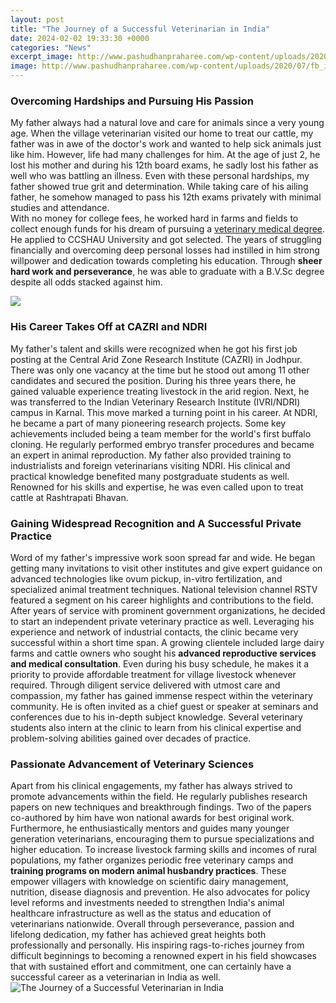 ```yaml
---
layout: post
title: "The Journey of a Successful Veterinarian in India"
date: 2024-02-02 19:33:30 +0000
categories: "News"
excerpt_image: http://www.pashudhanpraharee.com/wp-content/uploads/2020/07/fb_img_15952145256596234362066192629496.jpg
image: http://www.pashudhanpraharee.com/wp-content/uploads/2020/07/fb_img_15952145256596234362066192629496.jpg
---
```


### Overcoming Hardships and Pursuing His Passion 
My father always had a natural love and care for animals since a very young age. When the village veterinarian visited our home to treat our cattle, my father was in awe of the doctor's work and wanted to help sick animals just like him. However, life had many challenges for him. At the age of just 2, he lost his mother and during his 12th board exams, he sadly lost his father as well who was battling an illness. Even with these personal hardships, my father showed true grit and determination. While taking care of his ailing father, he somehow managed to pass his 12th exams privately with minimal studies and attendance.  
With no money for college fees, he worked hard in farms and fields to collect enough funds for his dream of pursuing a [veterinary medical degree](https://yt.io.vn/collection/abernethy). He applied to CCSHAU University and got selected. The years of struggling financially and overcoming deep personal losses had instilled in him strong willpower and dedication towards completing his education. Through **sheer hard work and perseverance**, he was able to graduate with a B.V.Sc degree despite all odds stacked against him.

![](https://notionpress.com/coveruploads/5cc133b432b2f-4610613891.png)
### His Career Takes Off at CAZRI and NDRI 
My father's talent and skills were recognized when he got his first job posting at the Central Arid Zone Research Institute (CAZRI) in Jodhpur. There was only one vacancy at the time but he stood out among 11 other candidates and secured the position. During his three years there, he gained valuable experience treating livestock in the arid region. Next, he was transferred to the Indian Veterinary Research Institute (IVRI/NDRI) campus in Karnal. This move marked a turning point in his career. 
At NDRI, he became a part of many pioneering research projects. Some key achievements included being a team member for the world's first buffalo cloning. He regularly performed embryo transfer procedures and became an expert in animal reproduction. My father also provided training to industrialists and foreign veterinarians visiting NDRI. His clinical and practical knowledge benefited many postgraduate students as well. Renowned for his skills and expertise, he was even called upon to treat cattle at Rashtrapati Bhavan.
### Gaining Widespread Recognition and A Successful Private Practice
Word of my father's impressive work soon spread far and wide. He began getting many invitations to visit other institutes and give expert guidance on advanced technologies like ovum pickup, in-vitro fertilization, and specialized animal treatment techniques. National television channel RSTV featured a segment on his career highlights and contributions to the field. 
After years of service with prominent government organizations, he decided to start an independent private veterinary practice as well. Leveraging his experience and network of industrial contacts, the clinic became very successful within a short time span. A growing clientele included large dairy farms and cattle owners who sought his **advanced reproductive services and medical consultation**. Even during his busy schedule, he makes it a priority to provide affordable treatment for village livestock whenever required. 
Through diligent service delivered with utmost care and compassion, my father has gained immense respect within the veterinary community. He is often invited as a chief guest or speaker at seminars and conferences due to his in-depth subject knowledge. Several veterinary students also intern at the clinic to learn from his clinical expertise and problem-solving abilities gained over decades of practice.
### Passionate Advancement of Veterinary Sciences 
Apart from his clinical engagements, my father has always strived to promote advancements within the field. He regularly publishes research papers on new techniques and breakthrough findings. Two of the papers co-authored by him have won national awards for best original work. Furthermore, he enthusiastically mentors and guides many younger generation veterinarians, encouraging them to pursue specializations and higher education.
To increase livestock farming skills and incomes of rural populations, my father organizes periodic free veterinary camps and **training programs on modern animal husbandry practices**. These empower villagers with knowledge on scientific dairy management, nutrition, disease diagnosis and prevention. He also advocates for policy level reforms and investments needed to strengthen India's animal healthcare infrastructure as well as the status and education of veterinarians nationwide.
Overall through perseverance, passion and lifelong dedication, my father has achieved great heights both professionally and personally. His inspiring rags-to-riches journey from difficult beginnings to becoming a renowned expert in his field showcases that with sustained effort and commitment, one can certainly have a successful career as a veterinarian in India as well.
![The Journey of a Successful Veterinarian in India](http://www.pashudhanpraharee.com/wp-content/uploads/2020/07/fb_img_15952145256596234362066192629496.jpg)